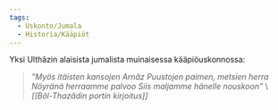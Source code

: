 ```yaml
---
tags:
  - Uskonto/Jumala
  - Historia/Kääpiöt
---
```

Yksi Ulthâzin alaisista jumalista muinaisessa kääpiöuskonnossa:

>*"Myös itäisten kansojen Arnâz 
>Puustojen paimen, metsien herra 
>Nöyränä herraamme palvoo 
>Siis maljamme hänelle nouskoon"*
>\ 
>*[[Bôl-Thazâdin portin kirjoitus]]*

